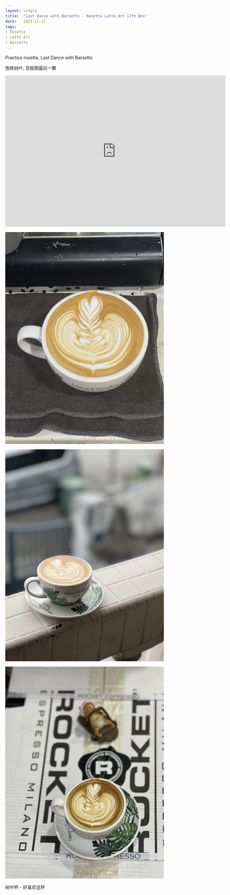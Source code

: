 ```yaml
---
layout: single
title:  "Last Dance with Barsetto - Rosetta Latte Art 17th Nov"
date:   2023-11-17
tags:
- Rosetta
- Latte Art
- Barsetto
---
```




Practice rosetta, Last Dance with Barsetto

练练树叶, 百胜图最后一舞



<div class="embed-container">
  <iframe
      src="https://www.youtube.com/embed/B036L32I_SY"
      width="700"
      height="480"
      frameborder="0"
      allowfullscreen="true">
  </iframe>
</div>



![](/assets/img/2023/11/17/IMG_0060.jpg)

![](/assets/img/2023/11/17/IMG_0062.jpg)

![](/assets/img/2023/11/17/IMG_0063.jpg)

树叶杯 - 好喜欢这杯

